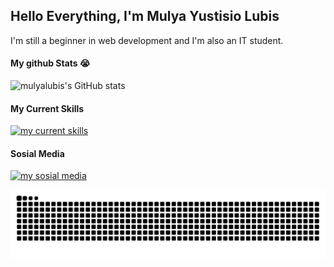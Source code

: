 ## Hello Everything, I'm Mulya Yustisio Lubis

I'm still a beginner in web development and I'm also an IT student.

<!--
**mulyalubis/mulyalubis** is a ✨ _special_ ✨ repository because its `README.md` (this file) appears on your GitHub profile.

Here are some ideas to get you started:

- 🔭 I’m currently working on ...
- 🌱 I’m currently learning ...
- 👯 I’m looking to collaborate on ...
- 🤔 I’m looking for help with ...
- 💬 Ask me about ...
- 📫 How to reach me: ...
- 😄 Pronouns: ...
- ⚡ Fun fact: ...
-->

#### My github Stats 😭

![mulyalubis's GitHub stats](https://github-readme-stats.vercel.app/api?username=mulyalubis&show=reviews,discussions_started,discussions_answered,prs_merged,prs_merged_percentage&theme=chartreuse-dark)

#### My Current Skills

[![my current skills](https://skillicons.dev/icons?i=html,css,js&perline=3&theme=dark)](https://skillicons.dev)

#### Sosial Media

[![my sosial media](https://skillicons.dev/icons?i=instagram&theme=dark)](https://www.instagram.com/mulya.lubis3/)

<img src="https://raw.githubusercontent.com/mulyalubis/mulyalubis/output/snake.svg" alt="Snake animation" />

